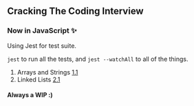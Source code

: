 ## Cracking The Coding Interview

### Now in JavaScript ✨

Using Jest for test suite.

`jest` to run all the tests, and `jest --watchAll` to all of the things.

1. Arrays and Strings
    [1.1](ch1.strings-arrays/1.1.js)
2. Linked Lists
    [2.1](ch2.linked-lists/2.1.js)
#### Always a WIP :)